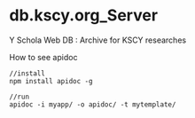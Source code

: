 # db.kscy.org_Server
Y Schola Web DB : Archive for KSCY researches

How to see apidoc
~~~
//install
npm install apidoc -g

//run
apidoc -i myapp/ -o apidoc/ -t mytemplate/
~~~
